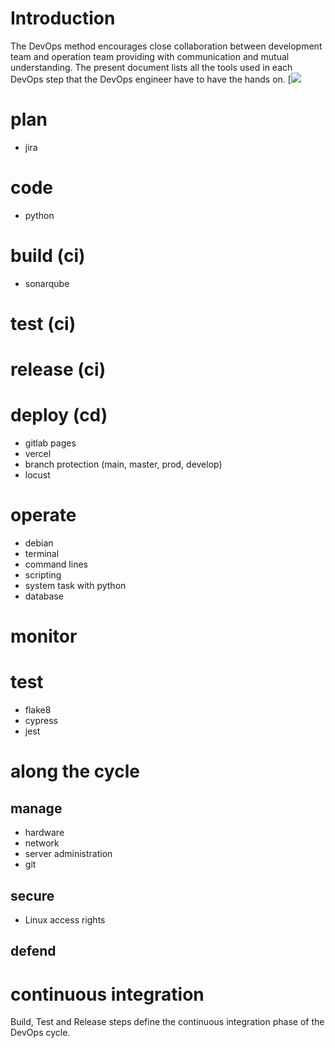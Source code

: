 # Introduction
The DevOps method encourages close collaboration between development team and operation team providing with communication and mutual understanding. The present document lists all the tools used in each DevOps step that the DevOps engineer have to have the hands on.
[![](https://miro.medium.com/v2/resize:fit:800/1*U5UiBSdviV7V1pK6xfWLYQ.png)
# plan 
- jira
# code
- python
# build (ci)
- sonarqube
# test (ci)
# release (ci)
# deploy (cd)
- gitlab pages
- vercel
- branch protection (main, master, prod, develop)
- locust
# operate
- debian
- terminal
- command lines
- scripting
- system task with python
- database
# monitor
# test
- flake8
- cypress
- jest

# along the cycle
## manage
- hardware
- network
- server administration
- git
## secure
- Linux access rights
## defend
# continuous integration
Build, Test and Release steps define the continuous integration phase of the DevOps cycle.
